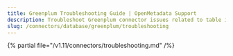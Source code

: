 ```yaml
---
title: Greenplum Troubleshooting Guide | OpenMetadata Support
description: Troubleshoot Greenplum connector issues related to table ingestion, schema parsing, or access errors.
slug: /connectors/database/greenplum/troubleshooting
---
```


{% partial file="/v1.11/connectors/troubleshooting.md" /%}

